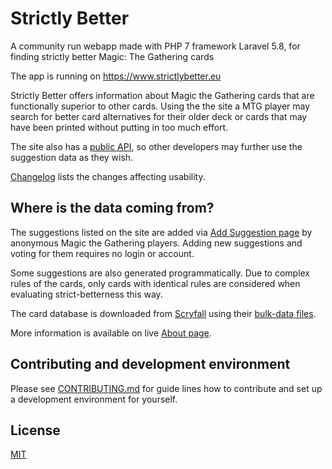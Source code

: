 # Strictly Better
A community run webapp made with PHP 7 framework Laravel 5.8, for finding strictly better Magic: The Gathering cards

The app is running on https://www.strictlybetter.eu

Strictly Better offers information about Magic the Gathering cards that are functionally superior to other cards.
Using the the site a MTG player may search for better card alternatives for their older deck or cards that may have been printed without putting in too much effort. 

The site also has a [public API](https://www.strictlybetter.eu/api-guide), so other developers may further use the suggestion data as they wish. 

[Changelog](https://www.strictlybetter.eu/changelog) lists the changes affecting usability.

## Where is the data coming from?

The suggestions listed on the site are added via [Add Suggestion page](https://www.strictlybetter.eu/card) by anonymous Magic the Gathering players. Adding new suggestions and voting for them requires no login or account.

Some suggestions are also generated programmatically. Due to complex rules of the cards, only cards with identical rules are considered when evaluating strict-betterness this way.

The card database is downloaded from [Scryfall](https://scryfall.com) using their [bulk-data files](https://scryfall.com/docs/api/bulk-data).

More information is available on live [About page](https://www.strictlybetter.eu/about).


## Contributing and development environment

Please see [CONTRIBUTING.md](https://github.com/Dankirk/strictlybetter/blob/master/CONTRIBUTING.md) for guide lines how to contribute and set up a development environment for yourself.

## License
[MIT](https://github.com/Dankirk/strictlybetter/blob/master/LICENSE)
